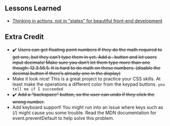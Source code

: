 ## Lessons Learned
- [Thinking in actions, not in "states" for beautiful front-end development](https://www.joshwcomeau.com/animation/css-transitions/)

## Extra Credit
- :heavy_check_mark: ~~Users can get floating point numbers if they do the math required to get one, but they can’t type them in yet. Add a . button and let users input decimals! Make sure you don’t let them type more than one though: 12.3.56.5. It is hard to do math on these numbers. (disable the decimal button if there’s already one in the display)~~
- Make it look nice! This is a great project to practice your CSS skills. At least make the operations a different color from the keypad buttons. `you tell me if I succeeded`
- :heavy_check_mark: ~~Add a “backspace” button, so the user can undo if they click the wrong number.~~
- Add keyboard support! You might run into an issue where keys such as (/) might cause you some trouble. Read the MDN documentation for event.preventDefault to help solve this problem.